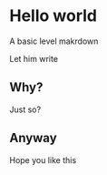 # Hello world

A basic level makrdown

Let him write

## Why?

Just so?

## Anyway

Hope you like this